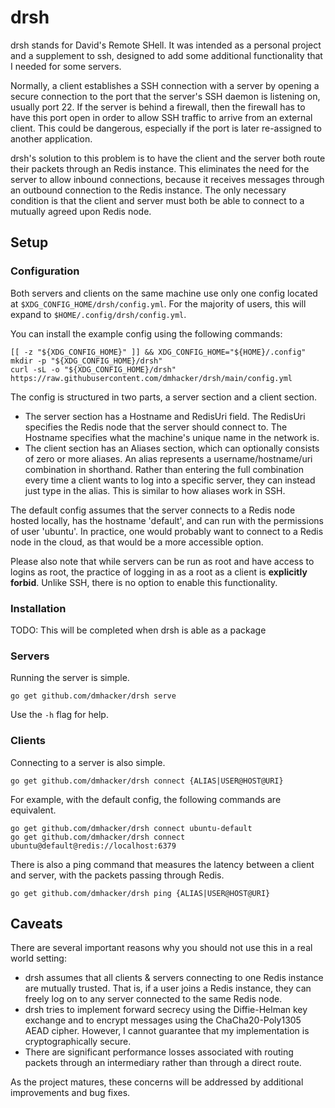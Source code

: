 # drsh

drsh stands for David's Remote SHell. It was intended as a personal project
and a supplement to ssh, designed to add some additional functionality that
I needed for some servers.

Normally, a client establishes a SSH connection with a server by opening a 
secure connection to the port that the server's SSH daemon is listening on, 
usually port 22. If the server is behind a firewall, then the firewall
has to have this port open in order to allow SSH traffic to arrive from
an external client. This could be dangerous, especially if the port is later
re-assigned to another application.

drsh's solution to this problem is to have the client and the server both
route their packets through an Redis instance. This eliminates the need 
for the server to allow inbound connections, because it receives messages 
through an outbound connection to the Redis instance. The only necessary 
condition is that the client and  server must both be able to connect 
to a mutually agreed upon Redis node.

## Setup

### Configuration

Both servers and clients on the same machine use only one config located
at `$XDG_CONFIG_HOME/drsh/config.yml`. For the majority of users, this
will expand to `$HOME/.config/drsh/config.yml`.

You can install the example config using the following commands:

```
[[ -z "${XDG_CONFIG_HOME}" ]] && XDG_CONFIG_HOME="${HOME}/.config"
mkdir -p "${XDG_CONFIG_HOME}/drsh"
curl -sL -o "${XDG_CONFIG_HOME}/drsh" https://raw.githubusercontent.com/dmhacker/drsh/main/config.yml
```

The config is structured in two parts, a server section and a client section.

* The server section has a Hostname and RedisUri field. The RedisUri specifies
the Redis node that the server should connect to. The Hostname specifies what
the machine's unique name in the network is.
* The client section has an Aliases section, which can optionally consists of
zero or more aliases. An alias represents a username/hostname/uri combination
in shorthand. Rather than entering the full combination every time a client
wants to log into a specific server, they can instead just type in the alias.
This is similar to how aliases work in SSH.

The default config assumes that the server connects to a Redis node hosted
locally, has the hostname 'default', and can run with the permissions of 
user 'ubuntu'. In practice, one would probably want to connect to a Redis
node in the cloud, as that would be a more accessible option.

Please also note that while servers can be run as root and have access to
logins as root, the practice of logging in as a root as a client is **explicitly
forbid**. Unlike SSH, there is no option to enable this functionality.

### Installation

TODO: This will be completed when drsh is able as a package

### Servers

Running the server is simple.

```
go get github.com/dmhacker/drsh serve
```

Use the `-h` flag for help.

### Clients

Connecting to a server is also simple.

```
go get github.com/dmhacker/drsh connect {ALIAS|USER@HOST@URI}
```

For example, with the default config, the following commands are equivalent.

```
go get github.com/dmhacker/drsh connect ubuntu-default
go get github.com/dmhacker/drsh connect ubuntu@default@redis://localhost:6379
```

There is also a ping command that measures the latency between a client and
server, with the packets passing through Redis.

```
go get github.com/dmhacker/drsh ping {ALIAS|USER@HOST@URI}
```

## Caveats

There are several important reasons why you should not use this in a real 
world setting:
* drsh assumes that all clients & servers connecting to one Redis instance are
mutually trusted. That is, if a user joins a Redis instance, they can freely log on
to any server connected to the same Redis node.
* drsh tries to implement forward secrecy using the Diffie-Helman key exchange
and to encrypt messages using the ChaCha20-Poly1305 AEAD cipher. However, I cannot
guarantee that my implementation is cryptographically secure.
* There are significant performance losses associated with routing packets
through an intermediary rather than through a direct route.

As the project matures, these concerns will be addressed by
additional improvements and bug fixes.

